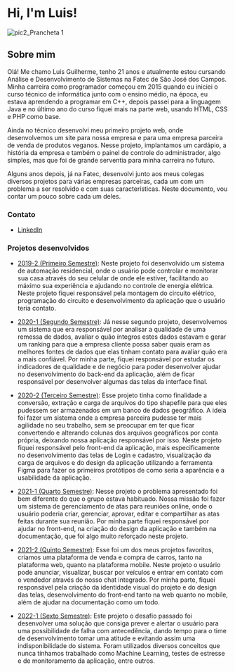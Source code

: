# Hi, I'm Luis!

![pic2_Prancheta 1](https://user-images.githubusercontent.com/56441318/138004604-fc966e08-527f-4b82-a753-6dab285543cf.png)


## Sobre mim
Olá! Me chamo Luis Guilherme, tenho 21 anos e atualmente estou cursando Análise e Desenvolvimento de Sistemas na Fatec de São José dos Campos. Minha carreira como programador começou em 2015 quando eu iniciei o curso técnico de informática junto com o ensino médio, na época, eu estava aprendendo a programar em C++, depois passei para a linguagem Java e no último ano do curso fiquei mais na parte web, usando HTML, CSS e PHP como base.

Ainda no técnico desenvolvi meu primeiro projeto web, onde desenvolvemos um site para nossa empresa e para uma empresa parceira de venda de produtos veganos. Nesse projeto, implantamos um cardápio, a história da empresa e também o painel de controle do administrador, algo simples, mas que foi de grande serventia para minha carreira no futuro.

Alguns anos depois, já na Fatec, desenvolvi junto aos meus colegas diversos projetos para várias empresas parceiras, cada um com um problema a ser resolvido e com suas características. Neste documento, vou contar um pouco sobre cada um deles.

### Contato
- [LinkedIn](https://www.linkedin.com/in/luis-guilherme-a17b58185/)

### Projetos desenvolvidos
- [2019-2 (Primeiro Semestre)](https://github.com/LuisGuilhermeSousa/Trabalho-de-Graduacao/blob/main/Projeto-Integrador-1-Semestre.md):
Neste projeto foi desenvolvido um sistema de automação residencial, onde o usuário pode controlar e monitorar sua casa através do seu celular de onde ele estiver, facilitando ao máximo sua experiência e ajudando no controle de energia elétrica. Neste projeto fiquei responsável pela montagem do circuito elétrico, programação do circuito e desenvolvimento da aplicação que o usuário teria contato.

- [2020-1 (Segundo Semestre)](https://github.com/LuisGuilhermeSousa/Trabalho-de-Graduacao/blob/main/Projeto-Integrador-2-Semestre.md): 
  Já nesse segundo projeto, desenvolvemos um sistema que era responsável por analisar a qualidade de uma remessa de dados, avaliar o quão íntegros estes dados estavam e gerar um ranking para que a empresa cliente possa saber quais eram as melhores fontes de dados que elas tinham contato para avaliar quão era a mais confiável. Por minha parte, fiquei responsável por estudar os indicadores de qualidade e de negócio para poder desenvolver ajudar no desenvolvimento do back-end da aplicação, além de ficar responsável por desenvolver algumas das telas da interface final.

- [2020-2 (Terceiro Semestre)](https://github.com/LuisGuilhermeSousa/Trabalho-de-Graduacao/blob/main/Projeto-Integrador-3-Semestre.md):
  Esse projeto tinha como finalidade a conversão, extração e carga de arquivos do tipo shapefile para que eles pudessem ser armazenados em um banco de dados geográfico. A ideia foi fazer um sistema onde a empresa parceira pudesse ter mais agilidade no seu trabalho, sem se preocupar em ter que ficar convertendo e alterando colunas dos arquivos geográficos por conta própria, deixando nossa aplicação responsável por isso. Neste projeto fiquei responsável pelo front-end da aplicação, mais especificamente no desenvolvimento das telas de Login e cadastro, visualização da carga de arquivos e do design da aplicação utilizando a ferramenta Figma para fazer os primeiros protótipos de como seria a aparência e a usabilidade da aplicação.
  

- [2021-1 (Quarto Semestre)](https://github.com/LuisGuilhermeSousa/Trabalho-de-Graduacao/blob/main/Projeto-Integrador-4-Semestre.md):
Nesse projeto o problema apresentado foi bem diferente do que o grupo estava habituado. Nossa missão foi fazer um sistema de gerenciamento de atas para reuniões online, onde o usuário poderia criar, gerenciar, aprovar, editar e compartilhar as atas feitas durante sua reunião. Por minha parte fiquei responsável por ajudar no front-end, na criação do design da aplicação e também na documentação, que foi algo muito reforçado neste projeto.

- [2021-2 (Quinto Semestre)](https://github.com/LuisGuilhermeSousa/Trabalho-de-Graduacao/blob/main/Projeto-Integrador-5-Semestre.md):
Esse foi um dos meus projetos favoritos, criamos uma plataforma de venda e compra de carros, tanto na plataforma web, quanto na plataforma mobile. Neste projeto o usuário pode anunciar, visualizar, buscar por veículos e entrar em contato com o vendedor através do nosso chat integrado. Por minha parte, fiquei responsável pela criação da identidade visual do projeto e do design das telas, desenvolvimento do front-end tanto na web quanto no mobile, além de ajudar na documentação como um todo.

- [2022-1 (Sexto Semestre)](https://github.com/LuisGuilhermeSousa/Trabalho-de-Graduacao/blob/main/Projeto-Integrador-6-Semestre.md):
Este projeto o desafio passado foi desenvolver uma solução que consiga prever e alertar o usuário para uma possibilidade de falha com antecedência, dando tempo para o time de desenvolvimento tomar uma atitude e evitando assim uma indisponibilidade do sistema. Foram utilizados diversos conceitos que nunca tínhamos trabalhado como Machine Learning, testes de estresse e de monitoramento da aplicação, entre outros.
